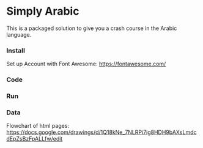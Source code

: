 # Simply Arabic
This is a packaged solution to give you a crash course in the Arabic language.

### Install
Set up Account with Font Awesome: https://fontawesome.com/

### Code

### Run

### Data


Flowchart of html pages:
https://docs.google.com/drawings/d/1Q18kNe_7NLRPi7ig8HDH9bAXsLmdcdEpZsBzFpALLfw/edit

